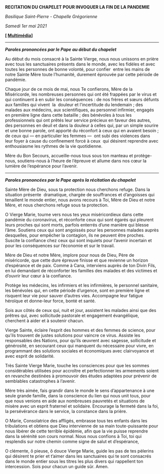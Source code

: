 **RECITATION DU CHAPELET POUR INVOQUER LA FIN DE LA PANDEMIE**

*Basilique Saint-Pierre* *- Chapelle Grégorienne*

*Samedi 1er mai 2021*

**[ [Multimédia](https://www.vatican.va/content/francesco/fr/events/event.dir.html/content/vaticanevents/fr/2021/5/1/preghiera-finepandemia.html)]**

* * *

***Paroles prononcées par le Pape au début du chapelet***

Au début du mois consacré à la Sainte Vierge, nous nous unissons en prière avec tous les sanctuaires présents dans le monde, avec les fidèles et avec toutes les personnes de bonne volonté, pour confier  entre les mains de notre Sainte Mère toute l’humanité, durement éprouvée par cette période de pandémie.

Chaque jour de ce mois de mai, nous Te confierons, Mère de la Miséricorde, les nombreuses personnes qui ont été frappées par le virus et qui continuent à en subir les conséquences : de nos frères et sœurs défunts aux familles qui vivent  la  douleur et l’incertitude du lendemain ; des malades aux médecins, aux scientifiques, au personnel infirmier, engagés en première ligne dans cette bataille ; des bénévoles à tous les professionnels qui ont prêtés leur service précieux en faveur des autres, des personnes en deuil et dans la douleur à celles qui, par un simple sourire et une bonne parole, ont apporté du réconfort à ceux qui en avaient besoin ; de ceux qui — en particulier les femmes —  ont subi des violences dans leur foyer à cause du confinement forcé à ceux  qui désirent reprendre avec enthousiasme les rythmes de la vie quotidienne.

Mère du Bon Secours, accueille-nous tous sous ton manteau et protège-nous, soutiens-nous à l’heure de l’épreuve et allume dans nos cœur la lumière de l’espérance pour l’avenir.

* * *

***Paroles prononcées par le Pape après la récitation du chapelet***

Sainte Mère de Dieu, sous ta protection nous cherchons refuge. Dans la situation présente  dramatique, chargée de souffrances et d’angoisses qui tenaillent le monde entier, nous avons recours à Toi, Mère de Dieu et notre Mère, et nous cherchons refuge sous ta protection.

O Vierge Marie, tourne vers nous tes yeux miséricordieux dans cette pandémie du coronavirus, et réconforte ceux qui sont égarés qui pleurent leurs proches qui sont morts, parfois enterrés d’une manière qui blesse l’âme. Soutiens ceux qui sont angoissés pour les personnes malades auprès desquelles, pour empêcher la contagion, ils ne peuvent être proches. Suscite la confiance chez ceux qui sont inquiets pour l’avenir incertain et pour les conséquences sur l’économie et sur le travail.

Mère de Dieu et notre Mère, implore pour nous de Dieu, Père de miséricorde, que cette dure épreuve finisse et que revienne un horizon d’espérance et de paix. Comme à Cana, interviens auprès de ton Divin Fils, en lui demandant de réconforter les familles des malades et des victimes et d’ouvrir leur cœur à la confiance.

Protège les médecins, les infirmiers et les infirmières, le personnel sanitaire, les bénévoles qui, en cette période d’urgence, sont en première ligne et risquent leur vie pour sauver d’autres vies. Accompagne leur fatigue héroïque et donne-leur force, bonté et santé.

Sois aux côtés de ceux qui, nuit et jour, assistent les malades ainsi que des prêtres qui, avec sollicitude pastorale et engagement évangélique, cherchent à aider et à soutenir chacun.

Vierge Sainte, éclaire l’esprit des hommes et des femmes de science, pour qu’ils trouvent de justes solutions pour vaincre ce virus. Assiste les responsables des Nations, pour qu’ils œuvrent avec sagesse, sollicitude et générosité, en secourant ceux qui manquent du nécessaire pour vivre, en programmant des solutions sociales et économiques avec clairvoyance et avec esprit de solidarité.

Très Sainte Vierge Marie, touche les consciences pour que les sommes considérables utilisées pour accroître et perfectionner les armements soient en revanche destinées à promouvoir des études adaptées pour prévenir de semblables catastrophes à l’avenir.

Mère très aimée, fais grandir dans le monde le sens d’appartenance à une seule grande famille, dans la conscience du lien qui nous unit tous, pour que nous venions en aide aux nombreuses pauvretés et situations de misère avec un esprit fraternel et solidaire. Encourage la fermeté dans la foi, la persévérance dans le service, la constance dans la prière.

O Marie, Consolatrice des affligés, embrasse tous tes enfants dans les tribulations et obtiens que Dieu intervienne de sa main toute-puissante pour nous libérer de cette terrible épidémie, afin que la vie puisse reprendre dans la sérénité son cours normal. Nous nous confions à Toi, toi qui resplendis sur notre chemin comme signe de salut et d’espérance,

O clémente, ô pieuse, ô douce Vierge Marie, guide les pas de tes pèlerins qui désirent te prier et t’aimer dans les sanctuaires qui te sont consacrés dans le monde entier sous les titres les plus divers qui rappellent ton intercession. Sois pour chacun un guide sûr. Amen.